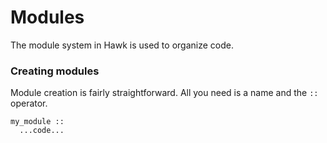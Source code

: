 # Modules
The module system in Hawk is used to organize code.

### Creating modules
Module creation is fairly straightforward. All you need is a name and the `::` operator.
```
my_module ::
  ...code...
```
